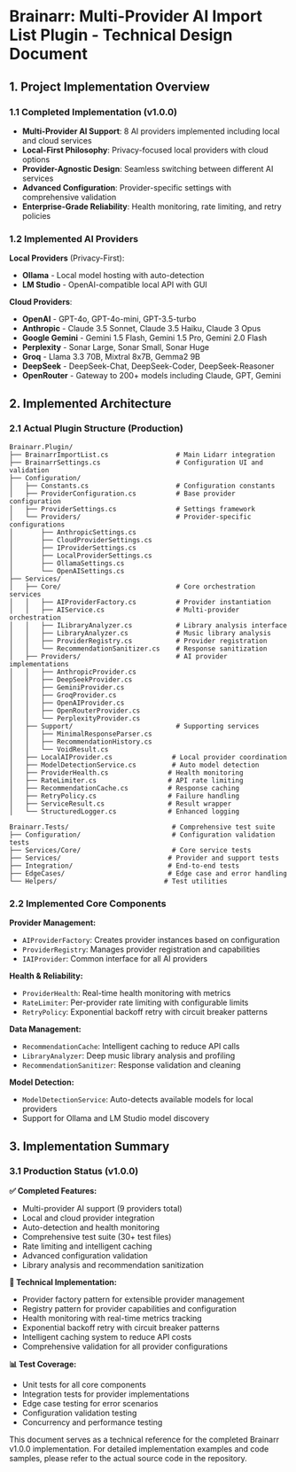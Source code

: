# Brainarr: Multi-Provider AI Import List Plugin - Technical Design Document

## 1. Project Implementation Overview

### 1.1 Completed Implementation (v1.0.0)
- **Multi-Provider AI Support**: 8 AI providers implemented including local and cloud services
- **Local-First Philosophy**: Privacy-focused local providers with cloud options
- **Provider-Agnostic Design**: Seamless switching between different AI services
- **Advanced Configuration**: Provider-specific settings with comprehensive validation
- **Enterprise-Grade Reliability**: Health monitoring, rate limiting, and retry policies

### 1.2 Implemented AI Providers

**Local Providers** (Privacy-First):
- **Ollama** - Local model hosting with auto-detection
- **LM Studio** - OpenAI-compatible local API with GUI

**Cloud Providers**:
- **OpenAI** - GPT-4o, GPT-4o-mini, GPT-3.5-turbo
- **Anthropic** - Claude 3.5 Sonnet, Claude 3.5 Haiku, Claude 3 Opus
- **Google Gemini** - Gemini 1.5 Flash, Gemini 1.5 Pro, Gemini 2.0 Flash
- **Perplexity** - Sonar Large, Sonar Small, Sonar Huge
- **Groq** - Llama 3.3 70B, Mixtral 8x7B, Gemma2 9B
- **DeepSeek** - DeepSeek-Chat, DeepSeek-Coder, DeepSeek-Reasoner
- **OpenRouter** - Gateway to 200+ models including Claude, GPT, Gemini

## 2. Implemented Architecture

### 2.1 Actual Plugin Structure (Production)
```text
Brainarr.Plugin/
├── BrainarrImportList.cs                 # Main Lidarr integration
├── BrainarrSettings.cs                   # Configuration UI and validation
├── Configuration/
│   ├── Constants.cs                      # Configuration constants
│   ├── ProviderConfiguration.cs          # Base provider configuration
│   ├── ProviderSettings.cs               # Settings framework
│   └── Providers/                        # Provider-specific configurations
│       ├── AnthropicSettings.cs
│       ├── CloudProviderSettings.cs
│       ├── IProviderSettings.cs
│       ├── LocalProviderSettings.cs
│       ├── OllamaSettings.cs
│       └── OpenAISettings.cs
├── Services/
│   ├── Core/                             # Core orchestration services
│   │   ├── AIProviderFactory.cs          # Provider instantiation
│   │   ├── AIService.cs                  # Multi-provider orchestration
│   │   ├── ILibraryAnalyzer.cs           # Library analysis interface
│   │   ├── LibraryAnalyzer.cs            # Music library analysis
│   │   ├── ProviderRegistry.cs           # Provider registration
│   │   └── RecommendationSanitizer.cs    # Response sanitization
│   ├── Providers/                        # AI provider implementations
│   │   ├── AnthropicProvider.cs
│   │   ├── DeepSeekProvider.cs
│   │   ├── GeminiProvider.cs
│   │   ├── GroqProvider.cs
│   │   ├── OpenAIProvider.cs
│   │   ├── OpenRouterProvider.cs
│   │   └── PerplexityProvider.cs
│   ├── Support/                          # Supporting services
│   │   ├── MinimalResponseParser.cs
│   │   ├── RecommendationHistory.cs
│   │   └── VoidResult.cs
│   ├── LocalAIProvider.cs               # Local provider coordination
│   ├── ModelDetectionService.cs         # Auto model detection
│   ├── ProviderHealth.cs               # Health monitoring
│   ├── RateLimiter.cs                  # API rate limiting
│   ├── RecommendationCache.cs          # Response caching
│   ├── RetryPolicy.cs                  # Failure handling
│   ├── ServiceResult.cs                # Result wrapper
│   └── StructuredLogger.cs             # Enhanced logging

Brainarr.Tests/                          # Comprehensive test suite
├── Configuration/                       # Configuration validation tests
├── Services/Core/                       # Core service tests
├── Services/                           # Provider and support tests
├── Integration/                        # End-to-end tests
├── EdgeCases/                          # Edge case and error handling
└── Helpers/                           # Test utilities
```

### 2.2 Implemented Core Components

**Provider Management:**
- `AIProviderFactory`: Creates provider instances based on configuration
- `ProviderRegistry`: Manages provider registration and capabilities
- `IAIProvider`: Common interface for all AI providers

**Health & Reliability:**
- `ProviderHealth`: Real-time health monitoring with metrics
- `RateLimiter`: Per-provider rate limiting with configurable limits
- `RetryPolicy`: Exponential backoff retry with circuit breaker patterns

**Data Management:**
- `RecommendationCache`: Intelligent caching to reduce API calls
- `LibraryAnalyzer`: Deep music library analysis and profiling
- `RecommendationSanitizer`: Response validation and cleaning

**Model Detection:**
- `ModelDetectionService`: Auto-detects available models for local providers
- Support for Ollama and LM Studio model discovery

## 3. Implementation Summary

### 3.1 Production Status (v1.0.0)

**✅ Completed Features:**
- Multi-provider AI support (9 providers total)
- Local and cloud provider integration
- Auto-detection and health monitoring
- Comprehensive test suite (30+ test files)
- Rate limiting and intelligent caching
- Advanced configuration validation
- Library analysis and recommendation sanitization

**🔧 Technical Implementation:**
- Provider factory pattern for extensible provider management
- Registry pattern for provider capabilities and configuration
- Health monitoring with real-time metrics tracking
- Exponential backoff retry with circuit breaker patterns
- Intelligent caching system to reduce API costs
- Comprehensive validation for all provider configurations

**📊 Test Coverage:**
- Unit tests for all core components
- Integration tests for provider implementations
- Edge case testing for error scenarios
- Configuration validation testing
- Concurrency and performance testing

This document serves as a technical reference for the completed Brainarr v1.0.0 implementation. For detailed implementation examples and code samples, please refer to the actual source code in the repository.
